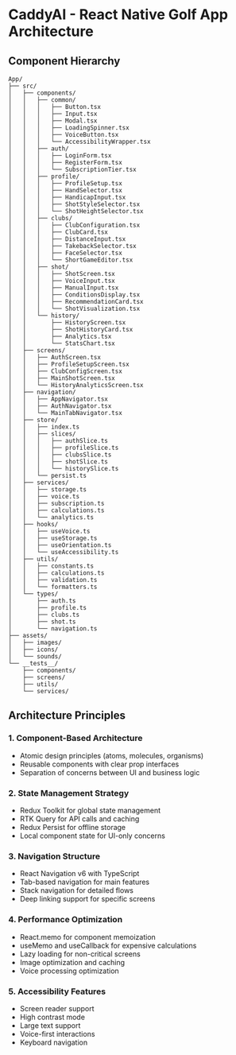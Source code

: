 # CaddyAI - React Native Golf App Architecture

## Component Hierarchy

```
App/
├── src/
│   ├── components/
│   │   ├── common/
│   │   │   ├── Button.tsx
│   │   │   ├── Input.tsx
│   │   │   ├── Modal.tsx
│   │   │   ├── LoadingSpinner.tsx
│   │   │   ├── VoiceButton.tsx
│   │   │   └── AccessibilityWrapper.tsx
│   │   ├── auth/
│   │   │   ├── LoginForm.tsx
│   │   │   ├── RegisterForm.tsx
│   │   │   └── SubscriptionTier.tsx
│   │   ├── profile/
│   │   │   ├── ProfileSetup.tsx
│   │   │   ├── HandSelector.tsx
│   │   │   ├── HandicapInput.tsx
│   │   │   ├── ShotStyleSelector.tsx
│   │   │   └── ShotHeightSelector.tsx
│   │   ├── clubs/
│   │   │   ├── ClubConfiguration.tsx
│   │   │   ├── ClubCard.tsx
│   │   │   ├── DistanceInput.tsx
│   │   │   ├── TakebackSelector.tsx
│   │   │   ├── FaceSelector.tsx
│   │   │   └── ShortGameEditor.tsx
│   │   ├── shot/
│   │   │   ├── ShotScreen.tsx
│   │   │   ├── VoiceInput.tsx
│   │   │   ├── ManualInput.tsx
│   │   │   ├── ConditionsDisplay.tsx
│   │   │   ├── RecommendationCard.tsx
│   │   │   └── ShotVisualization.tsx
│   │   └── history/
│   │       ├── HistoryScreen.tsx
│   │       ├── ShotHistoryCard.tsx
│   │       ├── Analytics.tsx
│   │       └── StatsChart.tsx
│   ├── screens/
│   │   ├── AuthScreen.tsx
│   │   ├── ProfileSetupScreen.tsx
│   │   ├── ClubConfigScreen.tsx
│   │   ├── MainShotScreen.tsx
│   │   └── HistoryAnalyticsScreen.tsx
│   ├── navigation/
│   │   ├── AppNavigator.tsx
│   │   ├── AuthNavigator.tsx
│   │   └── MainTabNavigator.tsx
│   ├── store/
│   │   ├── index.ts
│   │   ├── slices/
│   │   │   ├── authSlice.ts
│   │   │   ├── profileSlice.ts
│   │   │   ├── clubsSlice.ts
│   │   │   ├── shotSlice.ts
│   │   │   └── historySlice.ts
│   │   └── persist.ts
│   ├── services/
│   │   ├── storage.ts
│   │   ├── voice.ts
│   │   ├── subscription.ts
│   │   ├── calculations.ts
│   │   └── analytics.ts
│   ├── hooks/
│   │   ├── useVoice.ts
│   │   ├── useStorage.ts
│   │   ├── useOrientation.ts
│   │   └── useAccessibility.ts
│   ├── utils/
│   │   ├── constants.ts
│   │   ├── calculations.ts
│   │   ├── validation.ts
│   │   └── formatters.ts
│   └── types/
│       ├── auth.ts
│       ├── profile.ts
│       ├── clubs.ts
│       ├── shot.ts
│       └── navigation.ts
├── assets/
│   ├── images/
│   ├── icons/
│   └── sounds/
└── __tests__/
    ├── components/
    ├── screens/
    ├── utils/
    └── services/
```

## Architecture Principles

### 1. Component-Based Architecture
- Atomic design principles (atoms, molecules, organisms)
- Reusable components with clear prop interfaces
- Separation of concerns between UI and business logic

### 2. State Management Strategy
- Redux Toolkit for global state management
- RTK Query for API calls and caching
- Redux Persist for offline storage
- Local component state for UI-only concerns

### 3. Navigation Structure
- React Navigation v6 with TypeScript
- Tab-based navigation for main features
- Stack navigation for detailed flows
- Deep linking support for specific screens

### 4. Performance Optimization
- React.memo for component memoization
- useMemo and useCallback for expensive calculations
- Lazy loading for non-critical screens
- Image optimization and caching
- Voice processing optimization

### 5. Accessibility Features
- Screen reader support
- High contrast mode
- Large text support
- Voice-first interactions
- Keyboard navigation